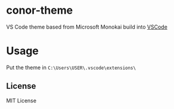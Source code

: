 # conor-theme
VS Code theme based from Microsoft Monokai build into [VSCode](https://github.com/microsoft/vscode)

# Usage
Put the theme in ```C:\Users\USER\.vscode\extensions\```

## License
MIT License
